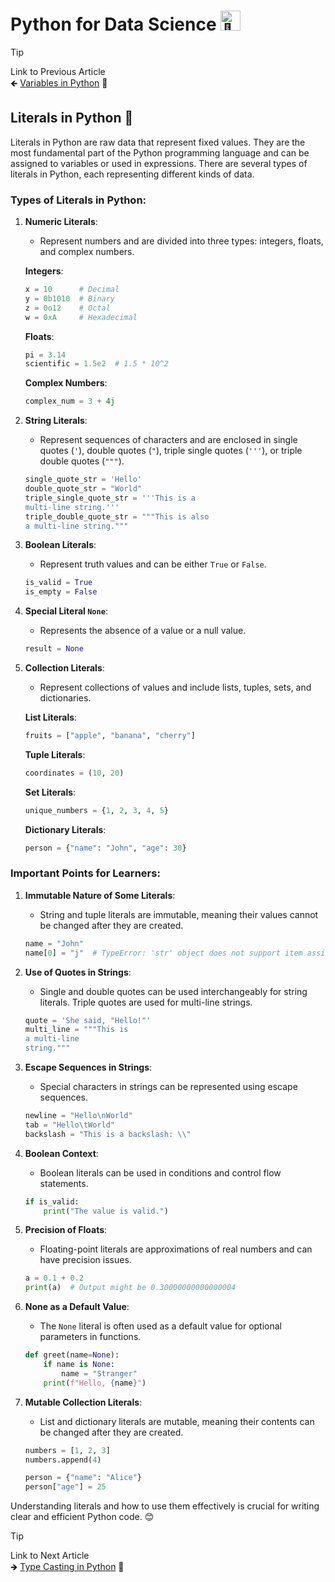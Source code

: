 # Python for Data Science <picture> <source srcset="https://fonts.gstatic.com/s/e/notoemoji/latest/1f40d/512.webp" type="image/webp"> <img src="https://fonts.gstatic.com/s/e/notoemoji/latest/1f40d/512.gif" alt="🐍" width="32" height="32"> </picture>

> [!TIP]  
> Link to Previous Article  
> 🡸 [Variables in Python](/Python/Articles/8_variables.md) 📝

## Literals in Python 📜

Literals in Python are raw data that represent fixed values. They are the most fundamental part of the Python programming language and can be assigned to variables or used in expressions. There are several types of literals in Python, each representing different kinds of data.

### Types of Literals in Python:

1. **Numeric Literals**:
   - Represent numbers and are divided into three types: integers, floats, and complex numbers.
   
   **Integers**:
   ```python
   x = 10      # Decimal
   y = 0b1010  # Binary
   z = 0o12    # Octal
   w = 0xA     # Hexadecimal
   ```

   **Floats**:
   ```python
   pi = 3.14
   scientific = 1.5e2  # 1.5 * 10^2
   ```

   **Complex Numbers**:
   ```python
   complex_num = 3 + 4j
   ```

2. **String Literals**:
   - Represent sequences of characters and are enclosed in single quotes (`'`), double quotes (`"`), triple single quotes (`'''`), or triple double quotes (`"""`).
   ```python
   single_quote_str = 'Hello'
   double_quote_str = "World"
   triple_single_quote_str = '''This is a
   multi-line string.'''
   triple_double_quote_str = """This is also
   a multi-line string."""
   ```

3. **Boolean Literals**:
   - Represent truth values and can be either `True` or `False`.
   ```python
   is_valid = True
   is_empty = False
   ```

4. **Special Literal `None`**:
   - Represents the absence of a value or a null value.
   ```python
   result = None
   ```

5. **Collection Literals**:
   - Represent collections of values and include lists, tuples, sets, and dictionaries.

   **List Literals**:
   ```python
   fruits = ["apple", "banana", "cherry"]
   ```

   **Tuple Literals**:
   ```python
   coordinates = (10, 20)
   ```

   **Set Literals**:
   ```python
   unique_numbers = {1, 2, 3, 4, 5}
   ```

   **Dictionary Literals**:
   ```python
   person = {"name": "John", "age": 30}
   ```

### Important Points for Learners:

1. **Immutable Nature of Some Literals**:
   - String and tuple literals are immutable, meaning their values cannot be changed after they are created.
   ```python
   name = "John"
   name[0] = "j"  # TypeError: 'str' object does not support item assignment
   ```

2. **Use of Quotes in Strings**:
   - Single and double quotes can be used interchangeably for string literals. Triple quotes are used for multi-line strings.
   ```python
   quote = 'She said, "Hello!"'
   multi_line = """This is
   a multi-line
   string."""
   ```

3. **Escape Sequences in Strings**:
   - Special characters in strings can be represented using escape sequences.
   ```python
   newline = "Hello\nWorld"
   tab = "Hello\tWorld"
   backslash = "This is a backslash: \\"
   ```

4. **Boolean Context**:
   - Boolean literals can be used in conditions and control flow statements.
   ```python
   if is_valid:
       print("The value is valid.")
   ```

5. **Precision of Floats**:
   - Floating-point literals are approximations of real numbers and can have precision issues.
   ```python
   a = 0.1 + 0.2
   print(a)  # Output might be 0.30000000000000004
   ```

6. **None as a Default Value**:
   - The `None` literal is often used as a default value for optional parameters in functions.
   ```python
   def greet(name=None):
       if name is None:
           name = "Stranger"
       print(f"Hello, {name}")
   ```

7. **Mutable Collection Literals**:
   - List and dictionary literals are mutable, meaning their contents can be changed after they are created.
   ```python
   numbers = [1, 2, 3]
   numbers.append(4)

   person = {"name": "Alice"}
   person["age"] = 25
   ```

Understanding literals and how to use them effectively is crucial for writing clear and efficient Python code. 😊

> [!TIP]  
> Link to Next Article  
> 🡺 [Type Casting in Python](/Python/Articles/10_type_casting.md) 🔄